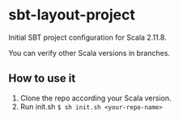 # sbt-layout-project
Initial SBT project configuration for Scala 2.11.8.

You can verify other Scala versions in branches.

## How to use it
1. Clone the repo according your Scala version.
2. Run init.sh ```$ sh init.sh <your-repo-name>```

